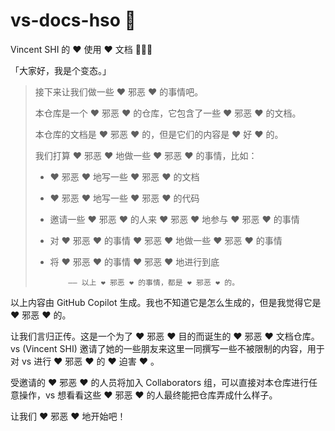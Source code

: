# vs-docs-hso 🥵

Vincent SHI 的 ❤️ 使用 ❤️ 文档 🥵🥵🥵

「大家好，我是个变态。」

> 接下来让我们做一些 ❤️ 邪恶 ❤️ 的事情吧。
>
> 本仓库是一个 ❤️ 邪恶 ❤️ 的仓库，它包含了一些 ❤️ 邪恶 ❤️ 的文档。
>
> 本仓库的文档是 ❤️ 邪恶 ❤️ 的，但是它们的内容是 ❤️ 好 ❤️ 的。
>
> 我们打算 ❤️ 邪恶 ❤️ 地做一些 ❤️ 邪恶 ❤️ 的事情，比如：
>
> - ❤️ 邪恶 ❤️ 地写一些 ❤️ 邪恶 ❤️ 的文档
> - ❤️ 邪恶 ❤️ 地写一些 ❤️ 邪恶 ❤️ 的代码
> - 邀请一些 ❤️ 邪恶 ❤️ 的人来 ❤️ 邪恶 ❤️ 地参与 ❤️ 邪恶 ❤️ 的事情
> - 对 ❤️ 邪恶 ❤️ 的事情 ❤️ 邪恶 ❤️ 地做一些 ❤️ 邪恶 ❤️ 的事情
> - 将 ❤️ 邪恶 ❤️ 的事情 ❤️ 邪恶 ❤️ 地进行到底
>
>           —— 以上 ❤️ 邪恶 ❤️ 的事情，都是 ❤️ 邪恶 ❤️ 的。

以上内容由 GitHub Copilot 生成。我也不知道它是怎么生成的，但是我觉得它是 ❤️ 邪恶 ❤️ 的。

让我们言归正传。这是一个为了 ❤️ 邪恶 ❤️ 目的而诞生的 ❤️ 邪恶 ❤️ 文档仓库。vs (Vincent SHI) 邀请了她的一些朋友来这里一同撰写一些不被限制的内容，用于对 vs 进行 ❤️ 邪恶 ❤️ 的 ❤️ 迫害 ❤️ 。

受邀请的 ❤️ 邪恶 ❤️ 的人员将加入 Collaborators 组，可以直接对本仓库进行任意操作，vs 想看看这些 ❤️ 邪恶 ❤️ 的人最终能把仓库弄成什么样子。

让我们 ❤️ 邪恶 ❤️ 地开始吧！
